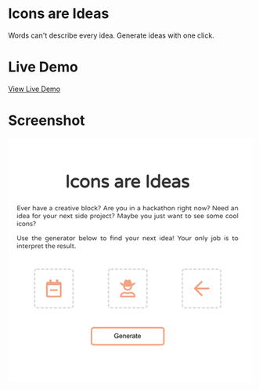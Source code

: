 # Icons are Ideas

Words can't describe every idea. Generate ideas with one click.

# Live Demo

[View Live Demo](https://strawstack.github.io/IconsAreIdeas/)

# Screenshot

[![](./screenshot1.png)](https://strawstack.github.io/IconsAreIdeas/)
